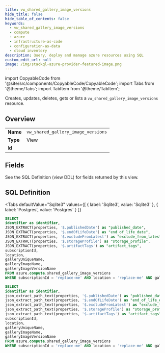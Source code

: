 ```yaml
--- 
title: vw_shared_gallery_image_versions
hide_title: false
hide_table_of_contents: false
keywords:
  - vw_shared_gallery_image_versions
  - compute
  - azure
  - infrastructure-as-code
  - configuration-as-data
  - cloud inventory
description: Query, deploy and manage azure resources using SQL
custom_edit_url: null
image: /img/stackql-azure-provider-featured-image.png
---
```


import CopyableCode from '@site/src/components/CopyableCode/CopyableCode';
import Tabs from '@theme/Tabs';
import TabItem from '@theme/TabItem';

Creates, updates, deletes, gets or lists a <code>vw_shared_gallery_image_versions</code> resource.

## Overview
<table><tbody>
<tr><td><b>Name</b></td><td><code>vw_shared_gallery_image_versions</code></td></tr>
<tr><td><b>Type</b></td><td>View</td></tr>
<tr><td><b>Id</b></td><td><CopyableCode code="azure.compute.vw_shared_gallery_image_versions" /></td></tr>
</tbody></table>

## Fields

See the SQL Definition (view DDL) for fields returned by this view.

## SQL Definition

<Tabs
defaultValue="Sqlite3"
values={[
{ label: 'Sqlite3', value: 'Sqlite3' },
{ label: 'Postgres', value: 'Postgres' }
]}
>
<TabItem value="Sqlite3">

```sql
SELECT
identifier as identifier,
JSON_EXTRACT(properties, '$.publishedDate') as "published_date",
JSON_EXTRACT(properties, '$.endOfLifeDate') as "end_of_life_date",
JSON_EXTRACT(properties, '$.excludeFromLatest') as "exclude_from_latest",
JSON_EXTRACT(properties, '$.storageProfile') as "storage_profile",
JSON_EXTRACT(properties, '$.artifactTags') as "artifact_tags",
subscriptionId,
location,
galleryUniqueName,
galleryImageName,
galleryImageVersionName
FROM azure.compute.shared_gallery_image_versions
WHERE subscriptionId = 'replace-me' AND location = 'replace-me' AND galleryUniqueName = 'replace-me' AND galleryImageName = 'replace-me';
```

</TabItem>
<TabItem value="Postgres">

```sql
SELECT
identifier as identifier,
json_extract_path_text(properties, '$.publishedDate') as "published_date",
json_extract_path_text(properties, '$.endOfLifeDate') as "end_of_life_date",
json_extract_path_text(properties, '$.excludeFromLatest') as "exclude_from_latest",
json_extract_path_text(properties, '$.storageProfile') as "storage_profile",
json_extract_path_text(properties, '$.artifactTags') as "artifact_tags",
subscriptionId,
location,
galleryUniqueName,
galleryImageName,
galleryImageVersionName
FROM azure.compute.shared_gallery_image_versions
WHERE subscriptionId = 'replace-me' AND location = 'replace-me' AND galleryUniqueName = 'replace-me' AND galleryImageName = 'replace-me';
```

</TabItem>
</Tabs>
